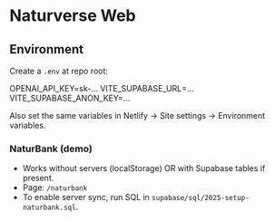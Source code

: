 # Naturverse Web

## Environment

Create a `.env` at repo root:

OPENAI_API_KEY=sk-…
VITE_SUPABASE_URL=…
VITE_SUPABASE_ANON_KEY=…

Also set the same variables in Netlify → Site settings → Environment variables.

### NaturBank (demo)
- Works without servers (localStorage) OR with Supabase tables if present.
- Page: `/naturbank`
- To enable server sync, run SQL in `supabase/sql/2025-setup-naturbank.sql`.
